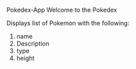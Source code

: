 Pokedex-App
Welcome to the Pokedex

Displays list of Pokemon with the following:

1. name
2. Description
3. type
4. height
